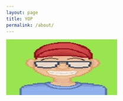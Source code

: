 ```yaml
---
layout: page
title: YOP
permalink: /about/
---
```

<a href="pages.html">
    <img src="/images/jdg.png"
    width="300" height="150"
    alt="texto alternativo de la imagen" />
</a>

